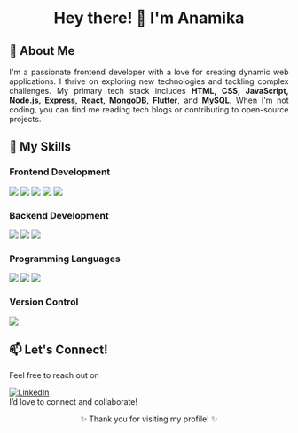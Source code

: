 <h1 align="center">Hey there! 👋 I'm Anamika</h1>


<h2 align="Left">🌟 About Me</h2>
<p align="justify">
  I'm a passionate frontend developer with a love for creating dynamic web applications. I thrive on exploring new technologies and tackling complex challenges. My primary tech stack includes <strong>HTML, CSS, JavaScript, Node.js, Express, React, MongoDB, Flutter</strong>, and <strong>MySQL</strong>. When I'm not coding, you can find me reading tech blogs or contributing to open-source projects.
</p>

<h2 align="Left">💼 My Skills</h2>

<div align="Left">
  <h3>Frontend Development</h3>
  <p>
    <img src="https://img.shields.io/badge/HTML5-orange?style=flat&logo=html5&logoColor=white" />
    <img src="https://img.shields.io/badge/CSS3-blue?style=flat&logo=css3&logoColor=white" />
    <img src="https://img.shields.io/badge/JavaScript-yellow?style=flat&logo=javascript&logoColor=white" />
    <img src="https://img.shields.io/badge/Bootstrap-purple?style=flat&logo=bootstrap&logoColor=white" />
    <img src="https://img.shields.io/badge/Flutter-blue?style=flat&logo=flutter&logoColor=white" />
  </p>

  <h3>Backend Development</h3>
  <p>
    <img src="https://img.shields.io/badge/Node.js-green?style=flat&logo=node.js&logoColor=white" />
    <img src="https://img.shields.io/badge/Express-black?style=flat&logo=express&logoColor=white" />
    <img src="https://img.shields.io/badge/MySQL-blue?style=flat&logo=mysql&logoColor=white" />
  </p>

  <h3>Programming Languages</h3>
  <p>
    <img src="https://img.shields.io/badge/C++-blue?style=flat&logo=cplusplus&logoColor=white" />
    <img src="https://img.shields.io/badge/Java-red?style=flat&logo=java&logoColor=white" />
    <img src="https://img.shields.io/badge/Python-blue?style=flat&logo=python&logoColor=white" />
  </p>

  <h3>Version Control</h3>
  <p>
    <img src="https://img.shields.io/badge/GitHub-black?style=flat&logo=github&logoColor=white" />
  </p>
</div>


<h2 align="Justify">📫 Let's Connect!</h2>
 Feel free to reach out on 
<p align="Left">
  <a href="https://www.linkedin.com/in/anamika-b64323228/" target="_blank">
    <img src="https://img.icons8.com/color/32/000000/linkedin.png" alt="LinkedIn"/>
  </a>
  <br>
  I’d love to connect and collaborate!
</p>


<p align="center">✨ Thank you for visiting my profile! ✨</p>

